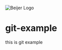 ![Beijer Logo](https://mb.cision.com/Public/668/logo/80ef19c951201062_org.jpg)

# git-example
this is git example
